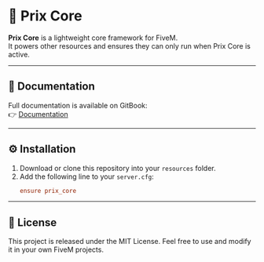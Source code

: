 # 🚀 Prix Core

**Prix Core** is a lightweight core framework for FiveM.  
It powers other resources and ensures they can only run when Prix Core is active.  

---

## 📖 Documentation
Full documentation is available on GitBook:  
👉 [Documentation](https://freeroam.gitbook.io/main/framework/core)

---

## ⚙️ Installation
1. Download or clone this repository into your `resources` folder.  
2. Add the following line to your `server.cfg`:  
   ```cfg
   ensure prix_core


---

## 📌 License
This project is released under the MIT License.
Feel free to use and modify it in your own FiveM projects.